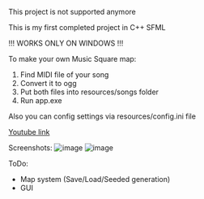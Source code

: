 This project is not supported anymore

This is my first completed project in C++ SFML

!!! WORKS ONLY ON WINDOWS !!!

To make your own Music Square map:
1. Find MIDI file of your song
2. Convert it to ogg
3. Put both files into resources/songs folder
4. Run app.exe

Also you can config settings via resources/config.ini file

[Youtube link](https://youtube.com/playlist?list=PLOMmUwR70NN4zn06itoo7_dtfwzlUZ1nF)

Screenshots:
![image](https://github.com/chu65536/Music-Square/assets/94391872/4ab138c6-07f3-4d4f-9163-6b9595869667)
![image](https://github.com/chu65536/Music-Square/assets/94391872/27416fad-fdbd-400d-9cdf-ff946238d480)

ToDo:
- Map system (Save/Load/Seeded generation)
- GUI


